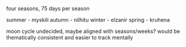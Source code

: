 four seasons, 75 days per season

summer - myskili
autumn - nilhitu
winter - elzanir
spring - kruhena

moon cycle undecided, maybe aligned with seasons/weeks? would be thematically consistent and easier to track mentally
